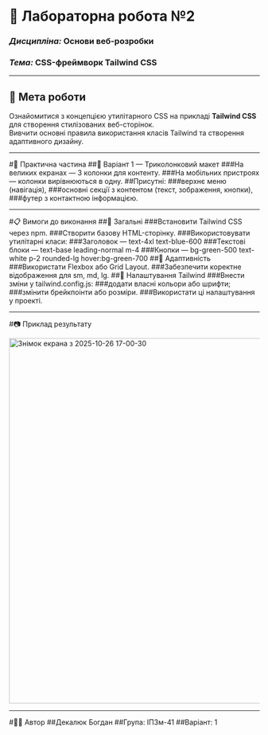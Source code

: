 # 🧩 Лабораторна робота №2  
### _Дисципліна:_ Основи веб-розробки  
### _Тема:_ CSS-фреймворк **Tailwind CSS**

---

## 🎯 Мета роботи
Ознайомитися з концепцією утилітарного CSS на прикладі **Tailwind CSS** для створення стилізованих веб-сторінок.  
Вивчити основні правила використання класів Tailwind та створення адаптивного дизайну.

---

#🧾 Практична частина
##📘 Варіант 1 — Триколонковий макет
###На великих екранах — 3 колонки для контенту.
###На мобільних пристроях — колонки вирівнюються в одну.
##Присутні:
###верхнє меню (навігація),
###основні секції з контентом (текст, зображення, кнопки),
###футер з контактною інформацією.

---

#📋 Вимоги до виконання
##🔹 Загальні
###Встановити Tailwind CSS через npm.
###Створити базову HTML-сторінку.
###Використовувати утилітарні класи:
###Заголовок — text-4xl text-blue-600
###Текстові блоки — text-base leading-normal m-4
###Кнопки — bg-green-500 text-white p-2 rounded-lg hover:bg-green-700
##🔹 Адаптивність
###Використати Flexbox або Grid Layout.
###Забезпечити коректне відображення для sm, md, lg.
##🔹 Налаштування Tailwind
###Внести зміни у tailwind.config.js:
###додати власні кольори або шрифти;
###змінити брейкпоінти або розміри.
###Використати ці налаштування у проекті.

--- 

#📷 Приклад результату
<p style="center;">
<img width="1920" height="734" alt="Знімок екрана з 2025-10-26 17-00-30" src="https://github.com/user-attachments/assets/983ac157-cb39-49c9-9e3e-259f1ca417a5" />
<p/>

---

#🧑‍💻 Автор
##Декалюк Богдан
##Група: ІПЗм-41
##Варіант: 1
